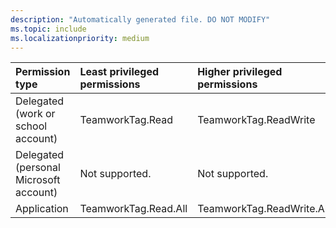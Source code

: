 ```yaml
---
description: "Automatically generated file. DO NOT MODIFY"
ms.topic: include
ms.localizationpriority: medium
---
```


|Permission type|Least privileged permissions|Higher privileged permissions|
|:---|:---|:---|
|Delegated (work or school account)|TeamworkTag.Read|TeamworkTag.ReadWrite|
|Delegated (personal Microsoft account)|Not supported.|Not supported.|
|Application|TeamworkTag.Read.All|TeamworkTag.ReadWrite.All|

